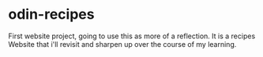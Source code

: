 # odin-recipes
First website project, going to use this as more of a reflection. It is a recipes Website that i'll revisit and sharpen up over the course of my learning. 